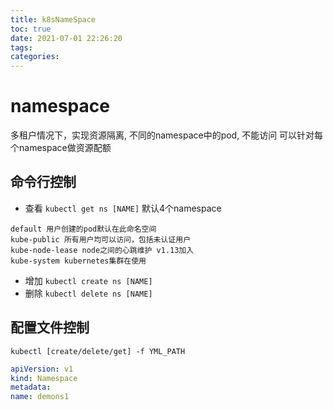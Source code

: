 ```yaml
---
title: k8sNameSpace
toc: true
date: 2021-07-01 22:26:20
tags:
categories:
---
```

# namespace
多租户情况下，实现资源隔离, 不同的namespace中的pod, 不能访问
可以针对每个namespace做资源配额
## 命令行控制
- 查看 `kubectl get ns [NAME]`
默认4个namespace
```shell
default 用户创建的pod默认在此命名空间
kube-public 所有用户均可以访问，包括未认证用户
kube-node-lease node之间的心跳维护 v1.13加入
kube-system kubernetes集群在使用
```
- 增加 `kubectl create ns [NAME]`
- 删除 `kubectl delete ns [NAME]`

## 配置文件控制
`kubectl [create/delete/get] -f YML_PATH`
```yml
apiVersion: v1
kind: Namespace
metadata:
name: demons1
```
